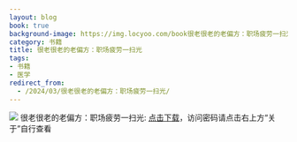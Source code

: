 ```yaml
---
layout: blog
book: true
background-image: https://img.locyoo.com/book很老很老的老偏方：职场疲劳一扫光.jpg
category: 书籍
title: 很老很老的老偏方：职场疲劳一扫光
tags:
- 书籍
- 医学
redirect_from:
  - /2024/03/很老很老的老偏方：职场疲劳一扫光/
---
```

![](https://img.locyoo.com/book很老很老的老偏方：职场疲劳一扫光.jpg)
很老很老的老偏方：职场疲劳一扫光: <a name = "ref1" href="https://url18.ctfile.com/f/50983618-1041681832-21a8a1?p=3619">点击下载</a>，访问密码请点击右上方“关于”自行查看